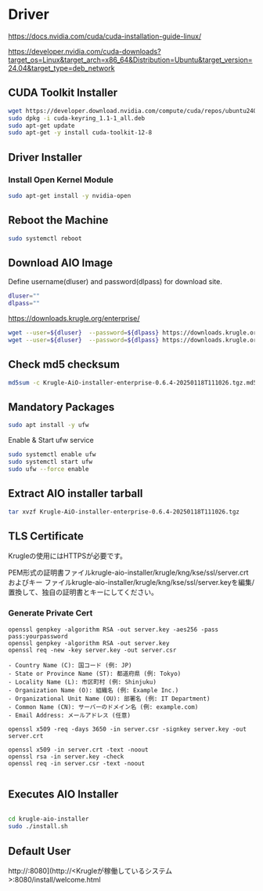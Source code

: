 
# Driver

https://docs.nvidia.com/cuda/cuda-installation-guide-linux/

https://developer.nvidia.com/cuda-downloads?target_os=Linux&target_arch=x86_64&Distribution=Ubuntu&target_version=24.04&target_type=deb_network



## CUDA Toolkit Installer
```bash
wget https://developer.download.nvidia.com/compute/cuda/repos/ubuntu2404/x86_64/cuda-keyring_1.1-1_all.deb
sudo dpkg -i cuda-keyring_1.1-1_all.deb
sudo apt-get update
sudo apt-get -y install cuda-toolkit-12-8

```
##  Driver Installer

### Install Open Kernel Module
```bash
sudo apt-get install -y nvidia-open
```


## Reboot the Machine

```bash
sudo systemctl reboot
```

## Download AIO Image

Define username(dluser) and password(dlpass) for download site.

```bash
dluser=""
dlpass=""
```



https://downloads.krugle.org/enterprise/

```bash
wget --user=${dluser}  --password=${dlpass} https://downloads.krugle.org/enterprise/Krugle-AiO-installer-enterprise-0.6.4-20250118T111026.tgz
wget --user=${dluser}  --password=${dlpass} https://downloads.krugle.org/enterprise/Krugle-AiO-installer-enterprise-0.6.4-20250118T111026.tgz.md5sum.txt
```

## Check md5 checksum
```bash
md5sum -c Krugle-AiO-installer-enterprise-0.6.4-20250118T111026.tgz.md5sum.txt
```

## Mandatory Packages
```bash
sudo apt install -y ufw
```

Enable & Start ufw service
```bash
sudo systemctl enable ufw
sudo systemctl start ufw
sudo ufw --force enable
```

## Extract AIO installer tarball
```bash
tar xvzf Krugle-AiO-installer-enterprise-0.6.4-20250118T111026.tgz
```

## TLS Certificate 

Krugleの使用にはHTTPSが必要です。

PEM形式の証明書ファイルkrugle-aio-installer/krugle/kng/kse/ssl/server.crtおよびキー ファイルkrugle-aio-installer/krugle/kng/kse/ssl/server.keyを編集/置換して、独自の証明書とキーにしてください。

### Generate Private Cert

```
openssl genpkey -algorithm RSA -out server.key -aes256 -pass pass:yourpassword
openssl genpkey -algorithm RSA -out server.key
openssl req -new -key server.key -out server.csr

- Country Name (C): 国コード (例: JP)
- State or Province Name (ST): 都道府県 (例: Tokyo)
- Locality Name (L): 市区町村 (例: Shinjuku)
- Organization Name (O): 組織名 (例: Example Inc.)
- Organizational Unit Name (OU): 部署名 (例: IT Department)
- Common Name (CN): サーバーのドメイン名 (例: example.com)
- Email Address: メールアドレス (任意)

openssl x509 -req -days 3650 -in server.csr -signkey server.key -out server.crt

openssl x509 -in server.crt -text -noout
openssl rsa -in server.key -check
openssl req -in server.csr -text -noout


```

## Executes AIO Installer

```bash

cd krugle-aio-installer
sudo ./install.sh

```

## Default User
http://<ip>:8080](http://<Krugleが稼働しているシステム>:8080/install/welcome.html

